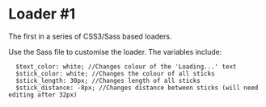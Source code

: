 Loader #1
=========

The first in a series of CSS3/Sass based loaders.

Use the Sass file to customise the loader. The variables include:
```
  $text_color: white; //Changes colour of the 'Loading...' text
  $stick_color: white; //Changes the colour of all sticks
  $stick_length: 30px; //Changes length of all sticks
  $stick_distance: -8px; //Changes distance between sticks (will need editing after 32px)
```
